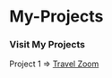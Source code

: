 # My-Projects
### Visit My Projects
<p>Project 1 =>    <a href="https://fantastic-biscotti-0909b4.netlify.app">Travel Zoom </a> </p>
